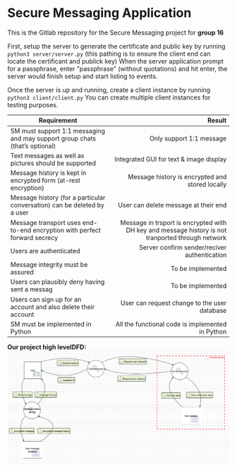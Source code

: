# Secure Messaging Application

This is the Gitlab repository for the Secure Messaging project for **group 16**

First, setup the server to generate the certificate and public key by running
`python3 server/server.py`
(this pathing is to ensure the client end can locate the certificant and publick key)
When the server application prompt for a passphrase, enter "passphrase" (without quotations) and hit enter, the server would finish setup and start listing to events.

Once the server is up and running, create a client instance by running
`python3 client/client.py`
You can create multiple client instances for testing purposes.


| Requirement	| Result 		| 
| -------------	|-------------:| 
|SM must support 1:1 messaging and may support group chats (that’s optional)| Only support 1:1 message|
|Text messages as well as pictures should be supported|Integrated GUI for text & image display|
|Message history is kept in encrypted form (at-rest encryption)| Message history is encrypted and stored locally|
|Message history (for a particular conversation) can be deleted by a user| User can delete message at their end|
|Message transport uses end-to-end encryption with perfect forward secrecy|Message in trsport is encrypted with DH key and message history is not tranported through network|
|Users are authenticated | Server confirm sender/reciver authentication|
|Message integrity must be assured| To be implemented|
|Users can plausibly deny having sent a messag|To be implemented|
|Users can sign up for an account and also delete their account|User can request change to the user database|
|SM must be implemented in Python| All the functional code is implemented in Python|


**Our project high levelDFD:**
<img src="Documents/DFD_visual.png"/>
